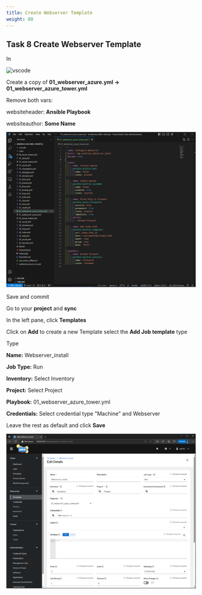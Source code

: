 ```yaml
---
title: Create Webserver Template
weight: 80
---
```


## Task 8 Create Webserver Template

In

![vscode](/images/student-vscode.png)

Create a copy of __01_webserver_azure.yml -> 01_webserver_azure_tower.yml__

Remove both vars:

websiteheader: __Ansible Playbook__

websiteauthor: __Some Name__

![Alt text](images/18_webserver_playbook.png?raw=true "playbook")

Save and commit

Go to your __project__ and __sync__

In the left pane, click __Templates__

Click on __Add__ to create a new Template select the __Add Job template__ type

Type

__Name:__ Webserver_install

__Job Type:__ Run

__Inventory:__ Select Inventory

__Project:__ Select Project

__Playbook:__ 01_webserver_azure_tower.yml

__Credentials:__ Select credential type "Machine" and Webserver

Leave the rest as default and click __Save__

![Alt text](images/19_webserver_template_create.png?raw=true "Create template")

